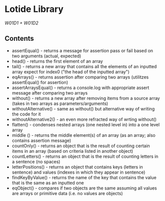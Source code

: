# Lotide Library
*W01D1 + W01D2*

## Contents
* assertEqual() - returns a message for assertion pass or fail based on two arguments (actual, expected)
* head() - returns the first element of an array
* tail() - returns a new array that contains all the elements of an inputted array expect for index0 ("the head of the inputted array")
* eqArrays() - returns assertion after comparing two arrays (utilitzes assertEqual() for assertion)
* assertArraysEqual() - returns a console.log with appropriate assert message after comparing two arrays 
* without() - returns a new array after removing items from a source array (takes in two arrays as parameters/arguments)
* withoutAlternative() - same as without() but alternative way of writing the code for it
* withoutAlternative2() - an even more refracted way of wrting without()
* flatten() - condenses nested arrays (one nested level in) into a one level array
* middle () - returns the middle element(s) of an array (as an array; also contains assertion message)
* countOnly() - returns an object that is the result of counting certain items in an array (based on criteria listed in another object)
* countLetters() - returns an object that is the result of counting letters in a sentence (no spaces)
* letterPositions() - returns an object that contains keys (letters in sentence) and values (indexes in which they appear in sentence)
* findKeyByValue() - returns the name of the key that contains the value that is the same as an inputted one
* eqObject() - compares if two objects are the same assuming all values are arrays or primitive data (i.e. no values are objects)